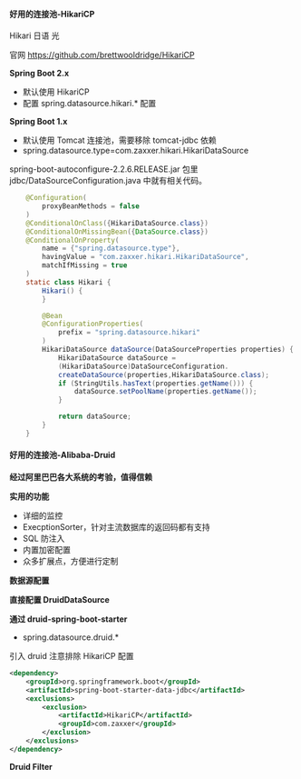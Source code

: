 #### 好用的连接池-HikariCP

Hikari 日语 光

官网 https://github.com/brettwooldridge/HikariCP

**Spring Boot 2.x**

- 默认使用 HikariCP
- 配置 spring.datasource.hikari.* 配置

**Spring Boot 1.x**

- 默认使用 Tomcat 连接池，需要移除 tomcat-jdbc 依赖
- spring.datasource.type=com.zaxxer.hikari.HikariDataSource

spring-boot-autoconfigure-2.2.6.RELEASE.jar  包里 jdbc/DataSourceConfiguration.java 中就有相关代码。

```java
    @Configuration(
        proxyBeanMethods = false
    )
    @ConditionalOnClass({HikariDataSource.class})
    @ConditionalOnMissingBean({DataSource.class})
    @ConditionalOnProperty(
        name = {"spring.datasource.type"},
        havingValue = "com.zaxxer.hikari.HikariDataSource",
        matchIfMissing = true
    )
    static class Hikari {
        Hikari() {
        }

        @Bean
        @ConfigurationProperties(
            prefix = "spring.datasource.hikari"
        )
        HikariDataSource dataSource(DataSourceProperties properties) {
            HikariDataSource dataSource =
            (HikariDataSource)DataSourceConfiguration.
            createDataSource(properties,HikariDataSource.class);
            if (StringUtils.hasText(properties.getName())) {
                dataSource.setPoolName(properties.getName());
            }

            return dataSource;
        }
    }
```

#### 好用的连接池-Alibaba-Druid

**经过阿里巴巴各大系统的考验，值得信赖**

**实用的功能**

- 详细的监控
- ExecptionSorter，针对主流数据库的返回码都有支持
- SQL 防注入
- 内置加密配置
- 众多扩展点，方便进行定制

**数据源配置**

**直接配置 DruidDataSource**

**通过 druid-spring-boot-starter**

- spring.datasource.druid.*

引入 druid 注意排除 HikariCP 配置

```xml
<dependency>
    <groupId>org.springframework.boot</groupId>
    <artifactId>spring-boot-starter-data-jdbc</artifactId>
    <exclusions>
        <exclusion>
            <artifactId>HikariCP</artifactId>
            <groupId>com.zaxxer</groupId>
        </exclusion>
    </exclusions>
</dependency>
```

**Druid Filter**